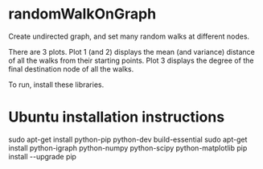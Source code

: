 # randomWalkOnGraph

Create undirected graph, and set many random walks at different nodes. 

There are 3 plots. Plot 1 (and 2) displays the mean (and variance) distance of all the walks from their starting points. Plot 3 displays the degree of the final destination node of all the walks. 

To run, install these libraries. 

# Ubuntu installation instructions

sudo apt-get install python-pip python-dev build-essential
sudo apt-get install python-igraph python-numpy python-scipy python-matplotlib
pip install --upgrade pip
